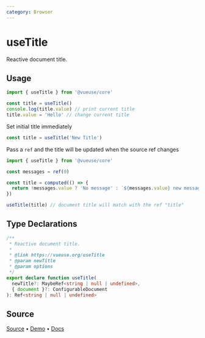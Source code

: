 ```yaml
---
category: Browser
---
```


# useTitle

Reactive document title.

## Usage

```js
import { useTitle } from '@vueuse/core'

const title = useTitle()
console.log(title.value) // print current title
title.value = 'Hello' // change current title
```

Set initial title immediately

```js
const title = useTitle('New Title')
```

Pass a `ref` and the title will be updated when the source ref changes

```js
import { useTitle } from '@vueuse/core'

const messages = ref(0)

const title = computed(() => {
  return !messages.value ? 'No message' : `${messages.value} new messages`
})

useTitle(title) // document title will match with the ref "title"
```


<!--FOOTER_STARTS-->
## Type Declarations

```typescript
/**
 * Reactive document title.
 *
 * @link https://vueuse.org/useTitle
 * @param newTitle
 * @param options
 */
export declare function useTitle(
  newTitle?: MaybeRef<string | null | undefined>,
  { document }?: ConfigurableDocument
): Ref<string | null | undefined>
```

## Source

[Source](https://github.com/vueuse/vueuse/blob/main/packages/core/useTitle/index.ts) • [Demo](https://github.com/vueuse/vueuse/blob/main/packages/core/useTitle/demo.vue) • [Docs](https://github.com/vueuse/vueuse/blob/main/packages/core/useTitle/index.md)


<!--FOOTER_ENDS-->
